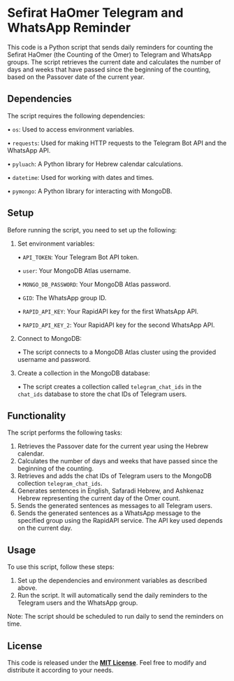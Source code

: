 Sefirat HaOmer Telegram and WhatsApp Reminder
=============================================

This code is a Python script that sends daily reminders for counting the Sefirat HaOmer (the Counting of the Omer) to Telegram and WhatsApp groups. The script retrieves the current date and calculates the number of days and weeks that have passed since the beginning of the counting, based on the Passover date of the current year.

Dependencies
------------

The script requires the following dependencies:

•	`os`: Used to access environment variables.

•	`requests`: Used for making HTTP requests to the Telegram Bot API and the WhatsApp API.

•	`pyluach`: A Python library for Hebrew calendar calculations.

•	`datetime`: Used for working with dates and times.

•	`pymongo`: A Python library for interacting with MongoDB.

Setup
-----

Before running the script, you need to set up the following:

1.	Set environment variables:

	•	`API_TOKEN`: Your Telegram Bot API token.
  
	•	`user`: Your MongoDB Atlas username.
  
	•	`MONGO_DB_PASSWORD`: Your MongoDB Atlas password.
  
	•	`GID`: The WhatsApp group ID.
  
	•	`RAPID_API_KEY`: Your RapidAPI key for the first WhatsApp API.
  
	•	`RAPID_API_KEY_2`: Your RapidAPI key for the second WhatsApp API.

2.	Connect to MongoDB:

	•	The script connects to a MongoDB Atlas cluster using the provided username and password.

3.	Create a collection in the MongoDB database:

	•	The script creates a collection called `telegram_chat_ids` in the `chat_ids` database to store the chat IDs of Telegram users.

Functionality
-------------

The script performs the following tasks:

1.	Retrieves the Passover date for the current year using the Hebrew calendar.
2.	Calculates the number of days and weeks that have passed since the beginning of the counting.
3.	Retrieves and adds the chat IDs of Telegram users to the MongoDB collection `telegram_chat_ids`.
4.	Generates sentences in English, Safaradi Hebrew, and Ashkenaz Hebrew representing the current day of the Omer count.
5.	Sends the generated sentences as messages to all Telegram users.
6.	Sends the generated sentences as a WhatsApp message to the specified group using the RapidAPI service. The API key used depends on the current day.

Usage
-----

To use this script, follow these steps:

1.	Set up the dependencies and environment variables as described above.
2.	Run the script. It will automatically send the daily reminders to the Telegram users and the WhatsApp group.

Note: The script should be scheduled to run daily to send the reminders on time.

License
-------

This code is released under the **[MIT License](https://opensource.org/license/mit/)**. Feel free to modify and distribute it according to your needs.
